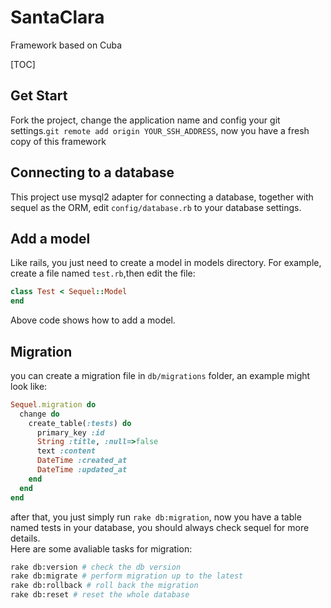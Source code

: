 # SantaClara

Framework based on Cuba

[TOC]

## Get Start

Fork the project, change the application name and config your git settings.`git remote add origin YOUR_SSH_ADDRESS`, now you have a fresh copy of this framework

## Connecting to a database

This project use mysql2 adapter for connecting a database, together with sequel as the ORM, edit `config/database.rb` to your database settings.    

## Add a model

Like rails, you just need to create a model in models directory. For example, create a file named `test.rb`,then edit the file:

```ruby
class Test < Sequel::Model
end
```

Above code shows how to add a model.

## Migration

you can create a migration file in `db/migrations` folder, an example might look like:  

```ruby
Sequel.migration do
  change do
    create_table(:tests) do
      primary_key :id
      String :title, :null=>false
      text :content
      DateTime :created_at
      DateTime :updated_at
    end
  end
end
```

after that, you just simply run `rake db:migration`, now you have a table named tests in your database, you should always check sequel for more details.     
Here are some avaliable tasks for migration:

```bash
rake db:version # check the db version
rake db:migrate # perform migration up to the latest
rake db:rollback # roll back the migration
rake db:reset # reset the whole database
```


